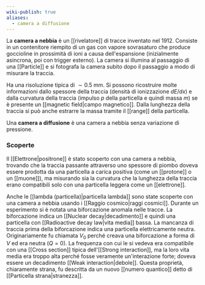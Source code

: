 ```yaml
---
wiki-publish: true
aliases:
  - camera a diffusione
---
```

La **camera a nebbia** è un [[rivelatore]] di tracce inventato nel 1912. Consiste in un contenitore riempito di un gas con vapore sovrasaturo che produce goccioline in prossimità di ioni a causa dell'espansione (inizialmente asincrona, poi con trigger esterno). La camera si illumina al passaggio di una [[Particle]] e si fotografa la camera subito dopo il passaggio a modo di misurare la traccia.

Ha una risoluzione tipica di $\sim0.5$ mm. Si possono ricostruire molte informazioni dallo spessore della traccia (densità di ionizzazione $dE/dx$) e dalla curvatura della traccia (impulso $p$ della particella e quindi massa $m$) se è presente un [[magnetic field|campo magnetico]]. Dalla lunghezza della traccia si può anche estrarre la massa tramite il [[range]] della particella.

Una **camera a diffusione** è una camera a nebbia senza variazione di pressione.
### Scoperte
Il [[Elettrone|positrone]] è stato scoperto con una camera a nebbia, trovando che la traccia passante attraverso uno spessore di piombo doveva essere prodotta da una particella a carica positiva (come un [[protone]] o un [[muone]]), ma misurando sia la curvatura che la lunghezza della traccia erano compatibili solo con una particella leggera come un [[elettrone]].

Anche le [[lambda (particella)|particella lambda]] sono state scoperte con una camera a nebbia usando i [[Raggio cosmico|raggi cosmici]]. Durante un esperimento si è notata una biforcazione anomala nelle tracce. La biforcazione indica un [[Nuclear decay|decadimento]] e quindi una particella con [[Radioactive decay law|vita media]] bassa. La mancanza di traccia prima della biforcazione indica una particella elettricamente neutra. Originariamente fu chiamata $V_{0}$ perché creava una biforcazione a forma di $V$ ed era neutra ($Q=0$). La frequenza con cui le si vedeva era compatibile con una [[Cross section]] tipica dell'[[Strong interaction]], ma la loro vita media era troppo alta perché fosse veramente un'interazione forte; doveva essere un decadimento [[Weak interaction|debole]]. Questa proprietà, chiaramente strana, fu descritta da un nuovo [[numero quantico]] detto di [[Particella strana|stranezza]].